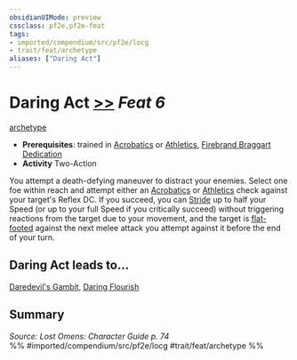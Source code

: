 ```yaml
---
obsidianUIMode: preview
cssclass: pf2e,pf2e-feat
tags:
- imported/compendium/src/pf2e/locg
- trait/feat/archetype
aliases: ["Daring Act"]
---
```

# Daring Act  [>>](chapter-9-playing-the-game.md#Actions "Two-Action") *Feat 6*  
[archetype](archetype.md)  

- **Prerequisites**: trained in [Acrobatics](../skills.md#Acrobatics) or [Athletics](../skills.md#Athletics), [Firebrand Braggart Dedication](firebrand-braggart-dedication-locg.md)
- **Activity** Two-Action

You attempt a death-defying maneuver to distract your enemies. Select one foe within reach and attempt either an [Acrobatics](../skills.md#Acrobatics) or [Athletics](../skills.md#Athletics) check against your target's Reflex DC. If you succeed, you can [Stride](stride.md) up to half your Speed (or up to your full Speed if you critically succeed) without triggering reactions from the target due to your movement, and the target is [flat-footed](conditions.md#Flat-footed) against the next melee attack you attempt against it before the end of your turn.

## Daring Act leads to...

[Daredevil's Gambit](daredevils-gambit-locg.md), [Daring Flourish](daring-flourish-locg.md)

## Summary

*Source: Lost Omens: Character Guide p. 74*  
%% #imported/compendium/src/pf2e/locg #trait/feat/archetype %%